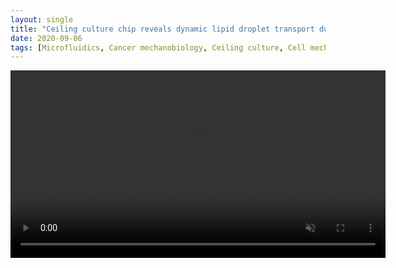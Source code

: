 ```yaml
---
layout: single
title: "Ceiling culture chip reveals dynamic lipid droplet transport during adipocyte dedifferentiation via actin remodeling"
date: 2020-09-06
tags: [Microfluidics, Cancer mechanobiology, Ceiling culture, Cell mechanics, Confined growth, Liquid biopsy]
---
```


<div style="text-align:center;">
  <video width="600" controls loop muted>
    <source src="/assets/videos/Supple1.mp4" type="video/mp4">
    Your browser does not support the video tag.
  </video>
</div>

